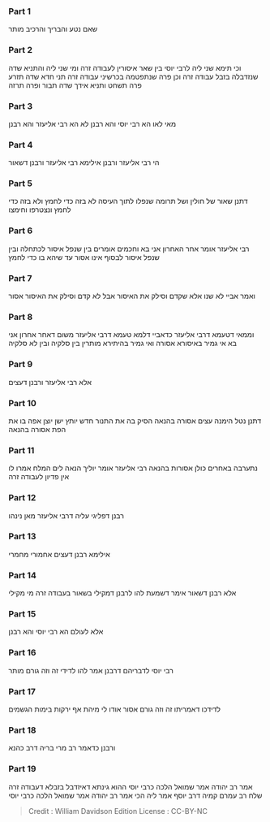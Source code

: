 
### Part 1
שאם נטע והבריך והרכיב מותר

### Part 2
וכי תימא שני ליה לרבי יוסי בין שאר איסורין לעבודה זרה ומי שני ליה והתניא שדה שנזדבלה בזבל עבודה זרה וכן פרה שנתפטמה בכרשיני עבודה זרה תני חדא שדה תזרע פרה תשחט ותניא אידך שדה תבור ופרה תרזה

### Part 3
מאי לאו הא רבי יוסי והא רבנן לא הא רבי אליעזר והא רבנן

### Part 4
הי רבי אליעזר ורבנן אילימא רבי אליעזר ורבנן דשאור 

### Part 5
דתנן שאור של חולין ושל תרומה שנפלו לתוך העיסה לא בזה כדי לחמץ ולא בזה כדי לחמץ ונצטרפו וחימצו

### Part 6
רבי אליעזר אומר אחר האחרון אני בא וחכמים אומרים בין שנפל איסור לכתחלה ובין שנפל איסור לבסוף אינו אסור עד שיהא בו כדי לחמץ

### Part 7
ואמר אביי לא שנו אלא שקדם וסילק את האיסור אבל לא קדם וסילק את האיסור אסור

### Part 8
וממאי דטעמא דרבי אליעזר כדאביי דלמא טעמא דרבי אליעזר משום דאחר אחרון אני בא אי גמיר באיסורא אסורה ואי גמיר בהיתירא מותרין בין סלקיה ובין לא סלקיה

### Part 9
אלא רבי אליעזר ורבנן דעצים

### Part 10
דתנן נטל הימנה עצים אסורה בהנאה הסיק בה את התנור חדש יותץ ישן יוצן אפה בו את הפת אסורה בהנאה 

### Part 11
נתערבה באחרים כולן אסורות בהנאה רבי אליעזר אומר יוליך הנאה לים המלח אמרו לו אין פדיון לעבודה זרה

### Part 12
רבנן דפליגי עליה דרבי אליעזר מאן נינהו

### Part 13
אילימא רבנן דעצים אחמורי מחמרי

### Part 14
אלא רבנן דשאור אימר דשמעת להו לרבנן דמקילי בשאור בעבודה זרה מי מקילי

### Part 15
אלא לעולם הא רבי יוסי והא רבנן

### Part 16
רבי יוסי לדבריהם דרבנן אמר להו לדידי זה וזה גורם מותר 

### Part 17
לדידכו דאמריתו זה וזה גורם אסור אודו לי מיהת אף ירקות בימות הגשמים

### Part 18
ורבנן כדאמר רב מרי בריה דרב כהנא

### Part 19
אמר רב יהודה אמר שמואל הלכה כרבי יוסי ההוא גינתא דאיזדבל בזבלא דעבודה זרה שלח רב עמרם קמיה דרב יוסף אמר ליה הכי אמר רב יהודה אמר שמואל הלכה כרבי יוסי

>Credit : William Davidson Edition
>License : CC-BY-NC